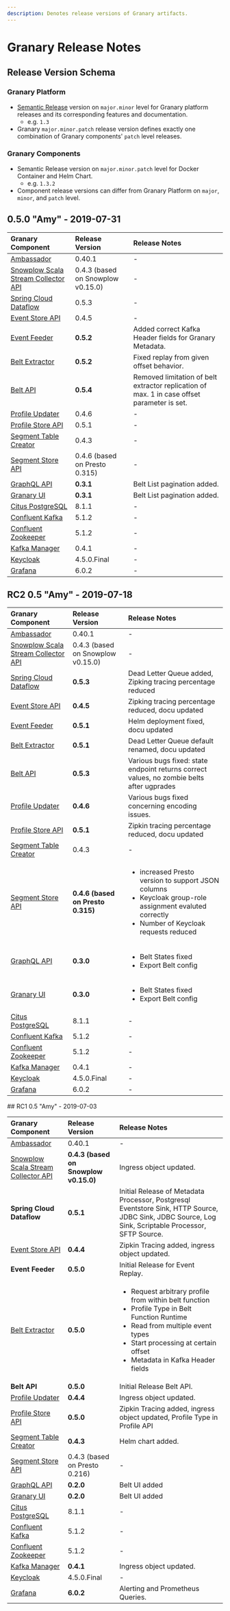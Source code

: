 ```yaml
---
description: Denotes release versions of Granary artifacts.
---
```


# Granary Release Notes

## Release Version Schema

### Granary Platform

* [Semantic Release](https://semver.org/) version on `major.minor` level for Granary platform releases and its corresponding features and documentation.
  * e.g. `1.3` 
* Granary `major.minor.patch` release version defines exactly one combination of Granary components' `patch` level releases.

### Granary Components

* Semantic Release version on `major.minor.patch` level for Docker Container and Helm Chart.
  * e.g. `1.3.2` 
* Component release versions can differ from Granary Platform on `major`, `minor`, and `patch` level.

## 0.5.0 "Amy" - 2019-07-31

| Granary Component | Release Version | Release Notes |
| :--- | :--- | :--- |
| [Ambassador](https://github.com/helm/charts/tree/master/stable/ambassador) | 0.40.1 | - |
| [Snowplow Scala Stream Collector API](../installation/snowplow-scala-stream-collector.md) | 0.4.3 \(based on Snowplow v0.15.0\) | - |
| [Spring Cloud Dataflow](../installation/spring-cloud-data-flow.md) | 0.5.3 | - |
| [Event Store API](../installation/event-store-api.md) | 0.4.5 | - |
| [Event Feeder](../installation/event-feeder.md) | **0.5.2** | Added correct Kafka Header fields for Granary Metadata. |
| [Belt Extractor](../installation/untitled.md) | **0.5.2** | Fixed replay from given offset behavior. |
| [Belt API](../installation/belt-api.md) | **0.5.4** | Removed limitation of belt extractor replication of max. 1 in case offset parameter is set. |
| [Profile Updater](../installation/profile-updater.md) | 0.4.6 | - |
| [Profile Store API](../installation/profile-store-api.md) | 0.5.1 | - |
| [Segment Table Creator](../../developer-reference/dataflow/segment-store.md) | 0.4.3 | - |
| [Segment Store API](../installation/segment-store-api.md) | 0.4.6 \(based on Presto 0.315\) | - |
| [GraphQL API](../installation/graphql-api.md) | **0.3.1** | Belt List pagination added. |
| [Granary UI](../installation/granary-ui.md) | **0.3.1** | Belt List pagination added. |
| [Citus PostgreSQL](../installation/citus-postgresql.md) | 8.1.1 | - |
| [Confluent Kafka](https://github.com/confluentinc/cp-helm-charts/tree/master/charts) | 5.1.2 | - |
| [Confluent Zookeeper](https://github.com/confluentinc/cp-helm-charts/tree/master/charts) | 5.1.2 | - |
| [Kafka Manager](../installation/kafka-manager.md) | 0.4.1 | - |
| [Keycloak](https://github.com/helm/charts/tree/master/stable/keycloak) | 4.5.0.Final | - |
| [Grafana](https://github.com/helm/charts/tree/master/stable/grafana) | 6.0.2 | - |

## RC2 0.5 "Amy" - 2019-07-18

<table>
  <thead>
    <tr>
      <th style="text-align:left">Granary Component</th>
      <th style="text-align:left">Release Version</th>
      <th style="text-align:left">Release Notes</th>
    </tr>
  </thead>
  <tbody>
    <tr>
      <td style="text-align:left"><a href="https://github.com/helm/charts/tree/master/stable/ambassador">Ambassador</a>
      </td>
      <td style="text-align:left">0.40.1</td>
      <td style="text-align:left">-</td>
    </tr>
    <tr>
      <td style="text-align:left"><a href="../installation/snowplow-scala-stream-collector.md">Snowplow Scala Stream Collector API</a>
      </td>
      <td style="text-align:left">0.4.3 (based on Snowplow v0.15.0)</td>
      <td style="text-align:left">-</td>
    </tr>
    <tr>
      <td style="text-align:left"><a href="../installation/spring-cloud-data-flow.md">Spring Cloud Dataflow</a>
      </td>
      <td style="text-align:left"><b>0.5.3</b>
      </td>
      <td style="text-align:left">Dead Letter Queue added, Zipking tracing percentage reduced</td>
    </tr>
    <tr>
      <td style="text-align:left"><a href="../installation/event-store-api.md">Event Store API</a>
      </td>
      <td style="text-align:left"><b>0.4.5</b>
      </td>
      <td style="text-align:left">Zipking tracing percentage reduced, docu updated</td>
    </tr>
    <tr>
      <td style="text-align:left"><a href="../installation/event-feeder.md">Event Feeder</a>
      </td>
      <td style="text-align:left"><b>0.5.1</b>
      </td>
      <td style="text-align:left">Helm deployment fixed, docu updated</td>
    </tr>
    <tr>
      <td style="text-align:left"><a href="../installation/untitled.md">Belt Extractor</a>
      </td>
      <td style="text-align:left"><b>0.5.1</b>
      </td>
      <td style="text-align:left">Dead Letter Queue default renamed, docu updated</td>
    </tr>
    <tr>
      <td style="text-align:left"><a href="../installation/belt-api.md">Belt API</a>
      </td>
      <td style="text-align:left"><b>0.5.3</b>
      </td>
      <td style="text-align:left">Various bugs fixed: state endpoint returns correct values, no zombie belts
        after ugprades</td>
    </tr>
    <tr>
      <td style="text-align:left"><a href="../installation/profile-updater.md">Profile Updater</a>
      </td>
      <td style="text-align:left"><b>0.4.6</b>
      </td>
      <td style="text-align:left">Various bugs fixed concerning encoding issues.</td>
    </tr>
    <tr>
      <td style="text-align:left"><a href="../installation/profile-store-api.md">Profile Store API</a>
      </td>
      <td style="text-align:left"><b>0.5.1</b>
      </td>
      <td style="text-align:left">Zipkin tracing percentage reduced, docu updated</td>
    </tr>
    <tr>
      <td style="text-align:left"><a href="../../developer-reference/dataflow/segment-store.md">Segment Table Creator</a>
      </td>
      <td style="text-align:left">0.4.3</td>
      <td style="text-align:left">-</td>
    </tr>
    <tr>
      <td style="text-align:left"><a href="../installation/segment-store-api.md">Segment Store API</a>
      </td>
      <td style="text-align:left"><b>0.4.6 (based on Presto 0.315)</b>
      </td>
      <td style="text-align:left">
        <ul>
          <li>increased Presto version to support JSON columns</li>
          <li>Keycloak group-role assignment evaluted correctly</li>
          <li>Number of Keycloak requests reduced</li>
        </ul>
      </td>
    </tr>
    <tr>
      <td style="text-align:left"><a href="../installation/graphql-api.md">GraphQL API</a>
      </td>
      <td style="text-align:left"><b>0.3.0</b>
      </td>
      <td style="text-align:left">
        <ul>
          <li>Belt States fixed</li>
          <li>Export Belt config</li>
        </ul>
      </td>
    </tr>
    <tr>
      <td style="text-align:left"><a href="../installation/granary-ui.md">Granary UI</a>
      </td>
      <td style="text-align:left"><b>0.3.0</b>
      </td>
      <td style="text-align:left">
        <ul>
          <li>Belt States fixed</li>
          <li>Export Belt config</li>
        </ul>
      </td>
    </tr>
    <tr>
      <td style="text-align:left"><a href="../installation/citus-postgresql.md">Citus PostgreSQL</a>
      </td>
      <td style="text-align:left">8.1.1</td>
      <td style="text-align:left">-</td>
    </tr>
    <tr>
      <td style="text-align:left"><a href="https://github.com/confluentinc/cp-helm-charts/tree/master/charts">Confluent Kafka</a>
      </td>
      <td style="text-align:left">5.1.2</td>
      <td style="text-align:left">-</td>
    </tr>
    <tr>
      <td style="text-align:left"><a href="https://github.com/confluentinc/cp-helm-charts/tree/master/charts">Confluent Zookeeper</a>
      </td>
      <td style="text-align:left">5.1.2</td>
      <td style="text-align:left">-</td>
    </tr>
    <tr>
      <td style="text-align:left"><a href="../installation/kafka-manager.md">Kafka Manager</a>
      </td>
      <td style="text-align:left">0.4.1</td>
      <td style="text-align:left">-</td>
    </tr>
    <tr>
      <td style="text-align:left"><a href="https://github.com/helm/charts/tree/master/stable/keycloak">Keycloak</a>
      </td>
      <td style="text-align:left">4.5.0.Final</td>
      <td style="text-align:left">-</td>
    </tr>
    <tr>
      <td style="text-align:left"><a href="https://github.com/helm/charts/tree/master/stable/grafana">Grafana</a>
      </td>
      <td style="text-align:left">6.0.2</td>
      <td style="text-align:left">-</td>
    </tr>
  </tbody>
</table>## RC1 0.5 "Amy" - 2019-07-03

<table>
  <thead>
    <tr>
      <th style="text-align:left">Granary Component</th>
      <th style="text-align:left">Release Version</th>
      <th style="text-align:left">Release Notes</th>
    </tr>
  </thead>
  <tbody>
    <tr>
      <td style="text-align:left"><a href="https://github.com/helm/charts/tree/master/stable/ambassador">Ambassador</a>
      </td>
      <td style="text-align:left">0.40.1</td>
      <td style="text-align:left">-</td>
    </tr>
    <tr>
      <td style="text-align:left"><a href="../installation/snowplow-scala-stream-collector.md">Snowplow Scala Stream Collector API</a>
      </td>
      <td style="text-align:left"><b>0.4.3 (based on Snowplow v0.15.0)</b>
      </td>
      <td style="text-align:left">Ingress object updated.</td>
    </tr>
    <tr>
      <td style="text-align:left"><b>Spring Cloud Dataflow</b>
      </td>
      <td style="text-align:left"><b>0.5.1</b>
      </td>
      <td style="text-align:left">Initial Release of Metadata Processor, Postgresql Eventstore Sink, HTTP
        Source, JDBC Sink, JDBC Source, Log Sink, Scriptable Processor, SFTP Source.</td>
    </tr>
    <tr>
      <td style="text-align:left"><a href="../installation/event-store-api.md">Event Store API</a>
      </td>
      <td style="text-align:left"><b>0.4.4</b>
      </td>
      <td style="text-align:left">Zipkin Tracing added, ingress object updated.</td>
    </tr>
    <tr>
      <td style="text-align:left"><b>Event Feeder</b>
      </td>
      <td style="text-align:left"><b>0.5.0</b>
      </td>
      <td style="text-align:left">Initial Release for Event Replay.</td>
    </tr>
    <tr>
      <td style="text-align:left"><a href="../installation/untitled.md">Belt Extractor</a>
      </td>
      <td style="text-align:left"><b>0.5.0</b>
      </td>
      <td style="text-align:left">
        <p></p>
        <ul>
          <li>Request arbitrary profile from within belt function</li>
          <li>Profile Type in Belt Function Runtime</li>
          <li>Read from multiple event types</li>
          <li>Start processing at certain offset</li>
          <li>Metadata in Kafka Header fields</li>
        </ul>
      </td>
    </tr>
    <tr>
      <td style="text-align:left"><b>Belt API</b>
      </td>
      <td style="text-align:left"><b>0.5.0</b>
      </td>
      <td style="text-align:left">Initial Release Belt API.</td>
    </tr>
    <tr>
      <td style="text-align:left"><a href="../installation/profile-updater.md">Profile Updater</a>
      </td>
      <td style="text-align:left"><b>0.4.4</b>
      </td>
      <td style="text-align:left">Ingress object updated.</td>
    </tr>
    <tr>
      <td style="text-align:left"><a href="../installation/profile-store-api.md">Profile Store API</a>
      </td>
      <td style="text-align:left"><b>0.5.0</b>
      </td>
      <td style="text-align:left">Zipkin Tracing added, ingress object updated, Profile Type in Profile
        API</td>
    </tr>
    <tr>
      <td style="text-align:left"><a href="../../developer-reference/dataflow/segment-store.md">Segment Table Creator</a>
      </td>
      <td style="text-align:left"><b>0.4.3</b>
      </td>
      <td style="text-align:left">Helm chart added.</td>
    </tr>
    <tr>
      <td style="text-align:left"><a href="../installation/segment-store-api.md">Segment Store API</a>
      </td>
      <td style="text-align:left">0.4.3 (based on Presto 0.216)</td>
      <td style="text-align:left">-</td>
    </tr>
    <tr>
      <td style="text-align:left"><a href="../installation/graphql-api.md">GraphQL API</a>
      </td>
      <td style="text-align:left"><b>0.2.0</b>
      </td>
      <td style="text-align:left">Belt UI added</td>
    </tr>
    <tr>
      <td style="text-align:left"><a href="../installation/granary-ui.md">Granary UI</a>
      </td>
      <td style="text-align:left"><b>0.2.0</b>
      </td>
      <td style="text-align:left">Belt UI added</td>
    </tr>
    <tr>
      <td style="text-align:left"><a href="../installation/spring-cloud-data-flow.md">Citus PostgreSQL</a>
      </td>
      <td style="text-align:left">8.1.1</td>
      <td style="text-align:left">-</td>
    </tr>
    <tr>
      <td style="text-align:left"><a href="https://github.com/confluentinc/cp-helm-charts/tree/master/charts">Confluent Kafka</a>
      </td>
      <td style="text-align:left">5.1.2</td>
      <td style="text-align:left">-</td>
    </tr>
    <tr>
      <td style="text-align:left"><a href="https://github.com/confluentinc/cp-helm-charts/tree/master/charts">Confluent Zookeeper</a>
      </td>
      <td style="text-align:left">5.1.2</td>
      <td style="text-align:left">-</td>
    </tr>
    <tr>
      <td style="text-align:left"><a href="../installation/kafka-manager.md">Kafka Manager</a>
      </td>
      <td style="text-align:left"><b>0.4.1</b>
      </td>
      <td style="text-align:left">Ingress object updated.</td>
    </tr>
    <tr>
      <td style="text-align:left"><a href="https://github.com/helm/charts/tree/master/stable/keycloak">Keycloak</a>
      </td>
      <td style="text-align:left">4.5.0.Final</td>
      <td style="text-align:left">-</td>
    </tr>
    <tr>
      <td style="text-align:left"><a href="https://github.com/helm/charts/tree/master/stable/grafana">Grafana</a>
      </td>
      <td style="text-align:left"><b>6.0.2</b>
      </td>
      <td style="text-align:left">Alerting and Prometheus Queries.</td>
    </tr>
  </tbody>
</table>